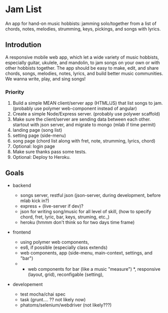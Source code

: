 # Jam List 

An app for hand-on music hobbists: jamming solo/together from
a list of chords, notes, melodies, strumming, keys, pickings, and songs with lyrics.

## Introdution

A responsive mobile web app, which let a wide variety of music
hobbists, especially guitar, ukulele, and mandolin, to jam songs on
your own or with other hobbists together. The app should be easy to
make, edit, and share chords, songs, melodies, notes, lyrics, and
build better music communities. We wanna write, play, and sing songs!

### Priority

1. Build a simple MEAN client/server app (HTML/JS) that list songs to jam.
   (probably use polymer web-component instead of angular)
1. Create a simple Node/Express server.
   (probably use polywer scaffold)
1. Make sure the client/server are sending data between each other.
   startout with json server, and migrate to mongo (mlab if time permit)
1. landing page (song list)
1. setting page (side-menu)
1. song page (chord list along with fret, note, strumming, lyrics, chord)
1. Optional: login page
1. Make sure thanks pass some tests.
1. Optional: Deploy to Heroku.


## Goals

- backend
  - songs server, restful json (json-server, during development, before mlab kick in?)
  - express + (live-server if dev)?
  - json for writing song/music for all level of skill,
    (how to specify chord, fret, lyric, bar, keys, struming, etc.,)
  - heroku (hmmm don't think so for two days time frame)
  
- frontend
  - using polymer web components, 
  - es6, if possible (especially class extends)
  - web components, app (side-menu, main-context, settings, and "bar")
  - * web components for bar (like a music "measure") *, 
    responsive (layout, grid), reconfigable (setting), 

- developement
  - test mocha/chai spec
  - task (grunt.... ?? not likely now)
  - phatoms/selenium/webdriver (not likely???)
